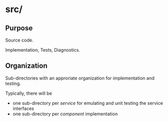 # src/

## Purpose

Source code.

Implementation, Tests, Diagnostics.


## Organization

Sub-directories with an approriate organization for implementation
and testing.

Typically, there will be 

- one sub-directory per *service* for emulating and unit testing 
  the service interfaces
- one sub-directory per *component* implementation
